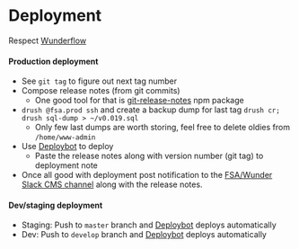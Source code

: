 Deployment
========================

Respect [Wunderflow](https://wunderflow.wunder.io)

#### Production deployment

* See `git tag` to figure out next tag number
* Compose release notes (from git commits)
  * One good tool for that is [git-release-notes](https://www.npmjs.com/package/git-release-notes) npm package
* `drush @fsa.prod ssh` and create a backup dump for last tag `drush cr; drush sql-dump > ~/v0.019.sql`
  * Only few last dumps are worth storing, feel free to delete oldies from `/home/www-admin`
* Use [Deploybot](https://wunder.deploybot.com/111465-FSA-Alpha/environments/120921-Production) to deploy
  * Paste the release notes along with version number (git tag) to deployment note
* Once all good with deployment post notification to the [FSA/Wunder Slack CMS channel](https://wunder-fsa.slack.com/messages/C862GVAF8) along with the release notes.

#### Dev/staging deployment

* Staging: Push to `master` branch and [Deploybot](https://wunder.deploybot.com/111465-FSA-Alpha/environments/121580-Staging) deploys automatically
* Dev: Push to `develop` branch and [Deploybot](https://wunder.deploybot.com/111465-FSA-Alpha/environments/121583-Develop) deploys automatically


